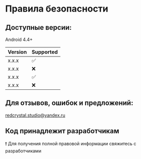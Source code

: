 # Правила безопасности

## Доступные версии:

Android 4.4+

| Version | Supported          |
| ------- | ------------------ |
| x.x.x   | :white_check_mark: |
| x.x.x   | :x:                |
| x.x.x   | :white_check_mark: |
| x.x.x   | :x:                |

## Для отзывов, ошибок и предложений:
redcrystal.studio@yandex.ru

## Код принадлежит разработчикам
❗ Для получения полной правовой информации свяжитесь с разработчиками
